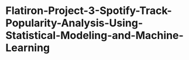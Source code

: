 # Flatiron-Project-3-Spotify-Track-Popularity-Analysis-Using-Statistical-Modeling-and-Machine-Learning